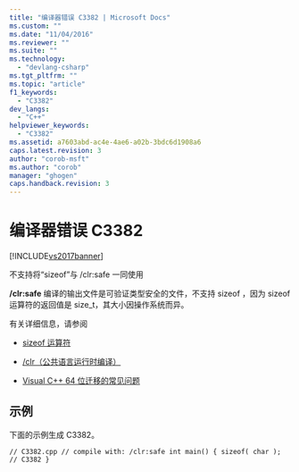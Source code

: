 ```yaml
---
title: "编译器错误 C3382 | Microsoft Docs"
ms.custom: ""
ms.date: "11/04/2016"
ms.reviewer: ""
ms.suite: ""
ms.technology: 
  - "devlang-csharp"
ms.tgt_pltfrm: ""
ms.topic: "article"
f1_keywords: 
  - "C3382"
dev_langs: 
  - "C++"
helpviewer_keywords: 
  - "C3382"
ms.assetid: a7603abd-ac4e-4ae6-a02b-3bdc6d1908a6
caps.latest.revision: 3
author: "corob-msft"
ms.author: "corob"
manager: "ghogen"
caps.handback.revision: 3
---
```

# 编译器错误 C3382
[!INCLUDE[vs2017banner](../../assembler/inline/includes/vs2017banner.md)]

不支持将“sizeof”与 \/clr:safe 一同使用  
  
 **\/clr:safe** 编译的输出文件是可验证类型安全的文件，不支持 sizeof ，因为 sizeof 运算符的返回值是 size\_t，其大小因操作系统而异。  
  
 有关详细信息，请参阅  
  
-   [sizeof 运算符](../../cpp/sizeof-operator.md)  
  
-   [\/clr（公共语言运行时编译）](../../build/reference/clr-common-language-runtime-compilation.md)  
  
-   [Visual C\+\+ 64 位迁移的常见问题](../../build/common-visual-cpp-64-bit-migration-issues.md)  
  
## 示例  
 下面的示例生成 C3382。  
  
```  
// C3382.cpp // compile with: /clr:safe int main() { sizeof( char );   // C3382 }  
```